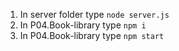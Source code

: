 1. In server folder type `node server.js`
2. In P04.Book-library type `npm i`
3. In P04.Book-library type `npm start`